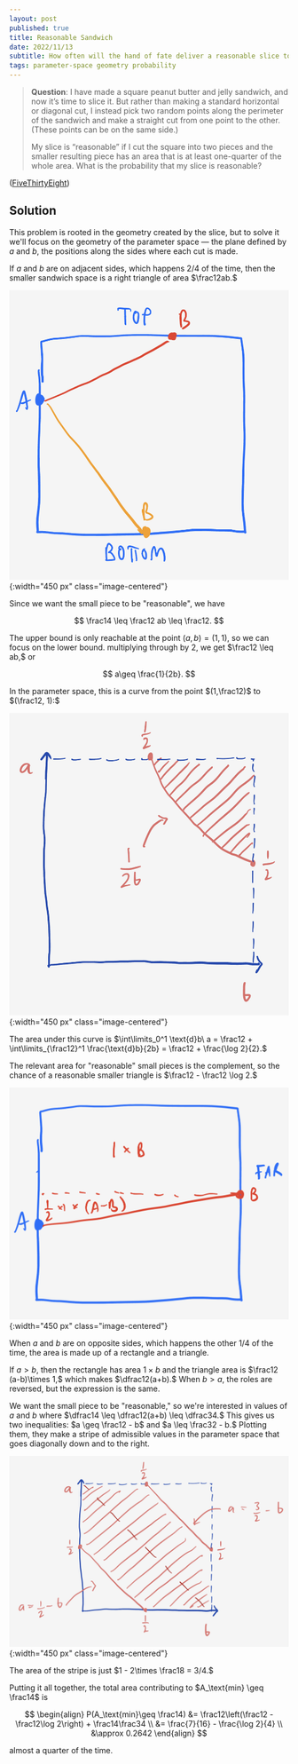 ```yaml
---
layout: post
published: true
title: Reasonable Sandwich
date: 2022/11/13
subtitle: How often will the hand of fate deliver a reasonable slice to the undercard?
tags: parameter-space geometry probability
---
```


>**Question**: I have made a square peanut butter and jelly sandwich, and now it’s time to slice it. But rather than making a standard horizontal or diagonal cut, I instead pick two random points along the perimeter of the sandwich and make a straight cut from one point to the other. (These points can be on the same side.)
>
>My slice is “reasonable” if I cut the square into two pieces and the smaller resulting piece has an area that is at least one-quarter of the whole area. What is the probability that my slice is reasonable?

<!--more-->

([FiveThirtyEight](https://fivethirtyeight.com/features/can-you-knock-down-the-gates/))

## Solution

This problem is rooted in the geometry created by the slice, but to solve it we'll focus on the geometry of the parameter space — the plane defined by $a$ and $b,$ the positions along the sides where each cut is made.

If $a$ and $b$ are on adjacent sides, which happens $2/4$ of the time, then the smaller sandwich space is a right triangle of area $\frac12ab.$ 

![](/img/2022-11-11-adjacent-sides.png){:width="450 px" class="image-centered"}

Since we want the small piece to be "reasonable", we have

$$ \frac14 \leq \frac12 ab \leq \frac12. $$

The upper bound is only reachable at the point $(a,b) = (1,1),$ so we can focus on the lower bound. multiplying through by $2,$ we get $\frac12 \leq ab,$ or

$$ a\geq \frac{1}{2b}. $$

In the parameter space, this is a curve from the point $(1,\frac12)$ to $(\frac12, 1):$ 

![](/img/2022-11-11-first-area.png){:width="450 px" class="image-centered"}

The area under this curve is $\int\limits_0^1 \text{d}b\ a = \frac12 + \int\limits_{\frac12}^1 \frac{\text{d}b}{2b} = \frac12 + \frac{\log 2}{2}.$ 

The relevant area for "reasonable" small pieces is the complement, so the chance of a reasonable smaller triangle is $\frac12 - \frac12 \log 2.$

![](/img/2022-11-11-far-side-diagram.png){:width="450 px" class="image-centered"}

When $a$ and $b$ are on opposite sides, which happens the other $1/4$ of the time, the area is made up of a rectangle and a triangle. 

If $a > b,$ then the rectangle has area $1\times b$ and the triangle area is $\frac12 (a-b)\times 1,$ which makes $\dfrac12(a+b).$ When $b > a,$ the roles are reversed, but the expression is the same. 

We want the small piece to be "reasonable," so we're interested in values of $a$ and $b$ where $\dfrac14 \leq \dfrac12(a+b) \leq \dfrac34.$ This gives us two inequalities: $a \geq \frac12 - b$ and $a \leq \frac32 - b.$ Plotting them, they make a stripe of admissible values in the parameter space that goes diagonally down and to the right. 

![](/img/2022-11-11-second-area.png){:width="450 px" class="image-centered"}

<!-- for every pair $(a,b)$ that satisfies this, there is a corresponding pair $(a^\prime, b^\prime) = (1-a, 1-b)$ that also satisfy it.  -->
The area of the stripe is just $1 - 2\times \frac18 = 3/4.$ 

Putting it all together, the total area contributing to $A_\text{min} \geq \frac14$ is 

$$ 
  \begin{align}
    P(A_\text{min}\geq \frac14) &= \frac12\left(\frac12 - \frac12\log 2\right) + \frac14\frac34 \\
    &= \frac{7}{16} - \frac{\log 2}{4} \\
    &\approx 0.2642 
  \end{align}
$$

almost a quarter of the time.




<br>
